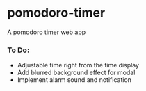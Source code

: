 ﻿# pomodoro-timer
A pomodoro timer web app


### To Do:
- Adjustable time right from the time display
- Add blurred background effect for modal
- Implement alarm sound and notification